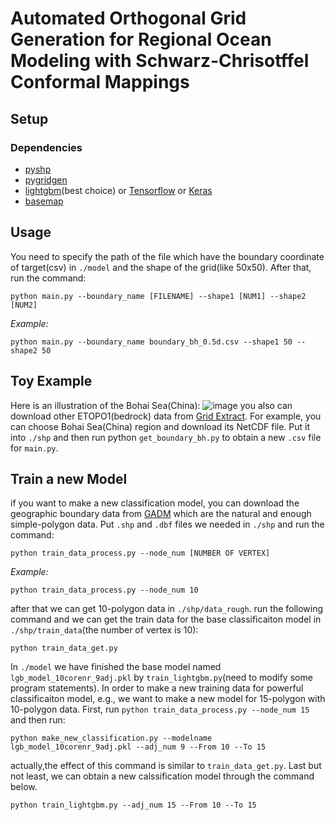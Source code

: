 # Automated Orthogonal Grid Generation for Regional Ocean Modeling with Schwarz-Chrisotffel Conformal Mappings

## Setup
### Dependencies
* [pyshp](https://pypi.org/project/pyshp/)
* [pygridgen](https://github.com/hetland/pygridgen)
* [lightgbm](https://pypi.org/project/lightgbm/)(best choice) or [Tensorflow](https://www.tensorflow.org/) or [Keras](https://pypi.org/project/Keras/) 
* [basemap](https://basemaptutorial.readthedocs.io/en/latest/)


## Usage
You need to specify the path of the file which have the boundary coordinate of target(csv) in `./model` and the shape of the grid(like 50x50). After that, run the command:
```
python main.py --boundary_name [FILENAME] --shape1 [NUM1] --shape2 [NUM2]
```
*Example:*
```
python main.py --boundary_name boundary_bh_0.5d.csv --shape1 50 --shape2 50
```

## Toy Example

Here is an illustration of the Bohai Sea(China): 
![image](https://github.com/gongbell/Automated-Orthogonal-Grid-Generation/blob/master/result/bh.png)
you also can download other ETOPO1(bedrock) data from [Grid Extract](https://maps.ngdc.noaa.gov/viewers/wcs-client/). For example, you can choose Bohai Sea(China) region and download its NetCDF file. Put it into `./shp` and then run python `get_boundary_bh.py` to obtain a new `.csv` file for `main.py`. 

## Train a new Model
if you want to make a new classification model, you can download the geographic boundary data from [GADM](https://www.gadm.org/) which are the natural and enough simple-polygon data. Put `.shp` and `.dbf` files we needed in `./shp` and run the command:
```
python train_data_process.py --node_num [NUMBER OF VERTEX]
```
*Example:*
```
python train_data_process.py --node_num 10
```
after that we can get 10-polygon data in `./shp/data_rough`. run the following command and we can get the train data for the base classificaiton model in `./shp/train_data`(the number of vertex is 10):
```
python train_data_get.py
```
In `./model` we have finished the base model named `lgb_model_10corenr_9adj.pkl` by `train_lightgbm.py`(need to modify some program statements). In order to make a new training data for powerful classificaiton model, e.g., we want to make a new model for 15-polygon with 10-polygon data. First, run `python train_data_process.py --node_num 15`  and then run: 
```
python make_new_classification.py --modelname lgb_model_10corenr_9adj.pkl --adj_num 9 --From 10 --To 15
```
actually,the effect of this command is similar to `train_data_get.py`. Last but not least, we can obtain a new calssification model through the command below.
```
python train_lightgbm.py --adj_num 15 --From 10 --To 15
```
